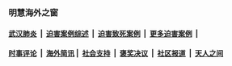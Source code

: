 
### 明慧海外之窗

####  [武汉肺炎](indexes/365.md?t=05160901) &nbsp;|&nbsp;  [迫害案例综述](indexes/328.md?t=05160901) &nbsp;|&nbsp; [迫害致死案例](indexes/277.md?t=05160901)  &nbsp;|&nbsp; [更多迫害案例](indexes/81.md?t=05160901)  &nbsp;|&nbsp; 
####  [时事评论](indexes/19.md?t=05160901) &nbsp;|&nbsp; [海外简讯](indexes/245.md?t=05160901)&nbsp;|&nbsp;  [社会支持](indexes/140.md?t=05160901) &nbsp;|&nbsp; [褒奖决议](indexes/282.md?t=05160901) &nbsp;|&nbsp; [社区报道](indexes/91.md?t=05160901)  &nbsp;|&nbsp; [天人之间](indexes/78.md?t=05160901) 

